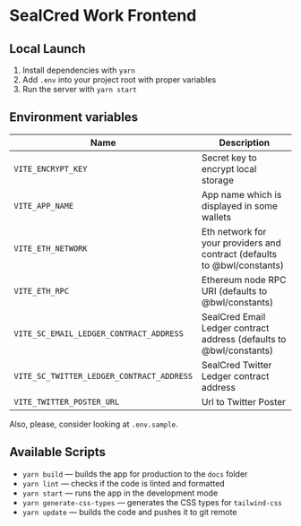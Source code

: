 # SealCred Work Frontend

## Local Launch

1. Install dependencies with `yarn`
2. Add `.env` into your project root with proper variables
3. Run the server with `yarn start`

## Environment variables

| Name                                      | Description                                                              |
| ----------------------------------------- | ------------------------------------------------------------------------ |
| `VITE_ENCRYPT_KEY`                        | Secret key to encrypt local storage                                      |
| `VITE_APP_NAME`                           | App name which is displayed in some wallets                              |
| `VITE_ETH_NETWORK`                        | Eth network for your providers and contract (defaults to @bwl/constants) |
| `VITE_ETH_RPC`                            | Ethereum node RPC URI (defaults to @bwl/constants)                       |
| `VITE_SC_EMAIL_LEDGER_CONTRACT_ADDRESS`   | SealCred Email Ledger contract address (defaults to @bwl/constants)      |
| `VITE_SC_TWITTER_LEDGER_CONTRACT_ADDRESS` | SealCred Twitter Ledger contract address                                 |
| `VITE_TWITTER_POSTER_URL`                 | Url to Twitter Poster                                                    |

Also, please, consider looking at `.env.sample`.

## Available Scripts

- `yarn build` — builds the app for production to the `docs` folder
- `yarn lint` — checks if the code is linted and formatted
- `yarn start` — runs the app in the development mode
- `yarn generate-css-types` — generates the CSS types for `tailwind-css`
- `yarn update` — builds the code and pushes it to git remote
